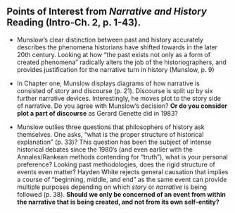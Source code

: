 ## Points of Interest from *Narrative and History* Reading (Intro-Ch. 2, p. 1-43). 

- Munslow’s clear distinction between past and history accurately describes the phenomena historians have shifted towards in the later 20th century. Looking at how “the past exists not only as a form of created phenomena” radically alters the job of the historiographers, and provides justification for the narrative turn in history (Munslow, p. 9)

- In Chapter one, Munslow displays diagrams of how narrative is consisted of story and discourse (p. 21). Discourse is split up by six further narrative devices. Interestingly, he moves plot to the story side of narrative. Do you agree with Munslow’s decision? **Or do you consider plot a part of discourse** as Gerard Genette did in 1983?

- Munslow outlies three questions that philosophers of history ask themselves. One asks, “what is the proper structure of historical explanation” (p. 33)? This question has been the subject of intense historical debates since the 1980’s (and even earlier with the Annales/Rankean methods contending for “truth”), what is your personal preference? Looking past methodologies, does the rigid structure of events even matter? Hayden White rejects general causation that implies a course of “beginning, middle, and end” as the same event can provide multiple purposes depending on which *story* or *narrative* is being followed (p. 38).  **Should we only be concerned of an event from within the narrative that is being created, and not from its own self-entity?**
